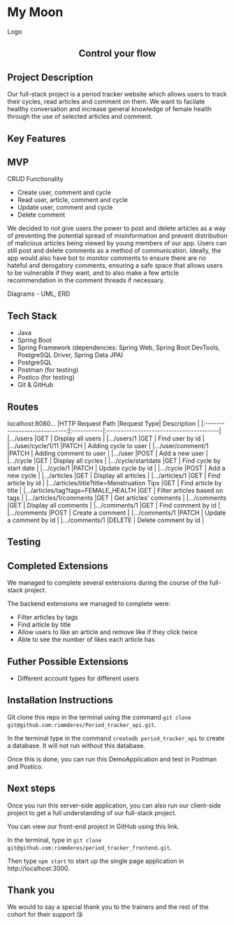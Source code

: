 # My Moon
Logo
<h2 align="center">Control your flow</h2>

## Project Description
Our full-stack project is a period tracker website which allows users to track their cycles, read articles and comment on them. We want to facilate healthy conversation and increase general knowledge of female health through the use of selected articles and comment.

## Key Features

## MVP
CRUD Functionality
- Create user, comment and cycle
- Read user, article, comment and cycle
- Update user, comment and cycle
- Delete comment

We decided to not give users the power to post and delete articles as a way of preventing the potential spread of misinformation and prevent distribution of malicious articles being viewed by young members of our app. Users can still post and delete comments as a method of communication. Ideally, the app would also have bot to monitor comments to ensure there are no hateful and derogatory comments, ensuring a safe space that allows users to be vulnerable if they want, and to also make a few article recommendation in the comment threads if necessary.

Diagrams - UML, ERD

## Tech Stack
- Java
- Spring Boot
- Spring Framework (dependencies: Spring Web, Spring Boot DevTools, PostgreSQL Driver, Spring Data JPA)
- PostgreSQL
- Postman (for testing)
- Postico (for testing)
- Git & GitHub


## Routes ##
localhost:8080...
|HTTP Request Path             |Request Type|                  Description            |
|:----------------------------:|:-----------|:----------------------------------------|
|.../users                      |GET         | Display all users                       |
|.../users/1                    |GET         | Find user by id                         |
|.../user/cycle/1/11            |PATCH       | Adding cycle to user                    |
|.../user/comment/1             |PATCH       | Adding comment to user                  |
|.../user                       |POST        | Add a new user                          |
|.../cycle                      |GET         | Display all cycles                      |
|.../cycle/startdate            |GET         | Find cycle by start date                |
|.../cycle/1                    |PATCH       | Update cycle by id                      |
|.../cycle                      |POST        | Add a new cycle                         |
|.../articles                   |GET         | Display all articles                    |
|.../articles/1                 |GET         | Find article by id                      |
|.../articles/title?title=Menstruation Tips        |GET         | Find article by title               |
|.../articles/tag?tags=FEMALE_HEALTH     |GET         | Filter articles based on tags          |
|.../articles/1/comments        |GET         | Get articles' comments                 |
|.../comments                   |GET         | Display all comments                   |
|.../comments/1                 |GET         | Find comment by id                     |
|.../comments                   |POST        | Create a comment                       |
|.../comments/1                 |PATCH       | Update a comment by id                 |
|.../comments/1                 |DELETE      | Delete comment by id                   |

## Testing

## Completed Extensions
We managed to complete several extensions during the course of the full-stack project.

The backend extensions we managed to complete were:
- Filter articles by tags
- Find article by title
- Allow users to like an article and remove like if they click twice
- Able to see the number of likes each article has

## Futher Possible Extensions
- Different account types for different users

## Installation Instructions
Git clone this repo in the terminal using the command `git clone git@github.com:rimmderes/Period_tracker_api.git`.

In the terminal type in the command `createdb period_tracker_api` to create a database. It will not run without this database.

Once this is done, you can run this DemoApplication and test in Postman and Postico.

## Next steps
Once you run this server-side application, you can also run our client-side project to get a full understanding of our full-stack project.

You can view our front-end project in GitHub using this link.

In the terminal, type in `git clone git@github.com:rimmderes/period_tracker_frontend.git`.

Then type `npm start` to start up the single page application in http://localhost:3000.

## Thank you
We would to say a special thank you to the trainers and the rest of the cohort for their support :kissing_heart:
